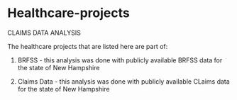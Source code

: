 # Healthcare-projects
CLAIMS DATA ANALYSIS

The healthcare projects that are listed here are part of:

1. BRFSS - this analysis was done with publicly available BRFSS data for the state of New Hampshire

2. Claims Data - this analysis was done with publicly available CLaims data for the state of New Hampshire

